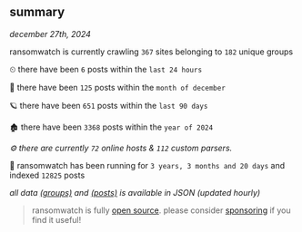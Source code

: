 
## summary
_december 27th, 2024_

ransomwatch is currently crawling `367` sites belonging to `182` unique groups

⏲ there have been `6` posts within the `last 24 hours`

🦈 there have been `125` posts within the `month of december`

🪐 there have been `651` posts within the `last 90 days`

🏚 there have been `3368` posts within the `year of 2024`

_⚙️ there are currently `72` online hosts & `112` custom parsers._

🦕 ransomwatch has been running for `3 years, 3 months and 20 days` and indexed `12825` posts

_all data  [(groups)](http://ransomwhat.telemetry.ltd/groups) and [(posts)](http://ransomwhat.telemetry.ltd/posts) is available in JSON (updated hourly)_

> ransomwatch is fully [open source](https://github.com/joshhighet/ransomwatch#ransomwatch--). please consider [sponsoring](https://github.com/sponsors/joshhighet) if you find it useful!
